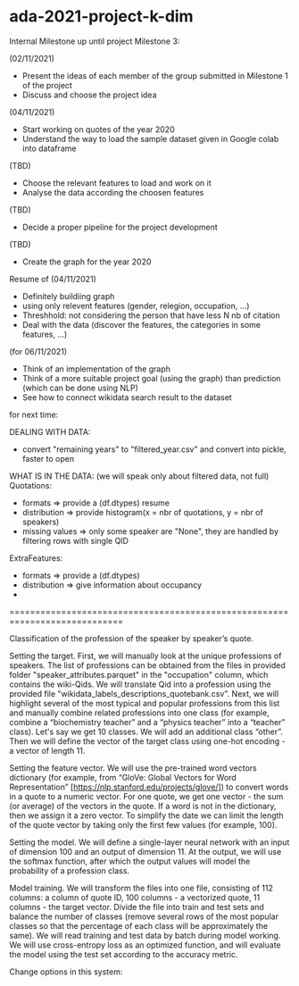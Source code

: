 # ada-2021-project-k-dim

Internal Milestone up until project Milestone 3:

(02/11/2021)
- Present the ideas of each member of the group submitted in Milestone 1 of the project
- Discuss and choose the project idea

(04/11/2021)
- Start working on quotes of the year 2020
- Understand the way to load the sample dataset given in Google colab into dataframe

(TBD)
- Choose the relevant features to load and work on it
- Analyse the data according the choosen features

(TBD)
- Decide a proper pipeline for the project development

(TBD)
- Create the graph for the year 2020


Resume of (04/11/2021)

- Definitely buildiing graph
- using only relevent features (gender, relegion, occupation, ...)
- Threshhold: not considering the person that have less N nb of citation
- Deal with the data (discover the features, the categories in some features, ...)


(for 06/11/2021)
- Think of an implementation of the graph
- Think of a more suitable project goal (using the graph) than prediction (which can be done using NLP)
- See how to connect wikidata search result to the dataset


for next time:

DEALING WITH DATA:
- convert "remaining years" to "filtered_year.csv" and convert into pickle, faster to open

WHAT IS IN THE DATA: (we will speak only about filtered data, not full)
Quotations:
- formats => provide a (df.dtypes) resume
- distribution => provide histogram(x = nbr of quotations, y = nbr of speakers)
- missing values => only some speaker are "None", they are handled by filtering rows with single QID

ExtraFeatures:
- formats => provide a (df.dtypes)
- distribution => give information about occupancy
- 

============================================================================

Classification of the profession of the speaker by speaker’s quote.

Setting the target.
First, we will manually look at the unique professions of speakers. The list of professions can be obtained from the files in provided folder "speaker_attributes.parquet" in the "occupation" column, which contains the wiki-Qids. We will  translate Qid into a profession using the provided file "wikidata_labels_descriptions_quotebank.csv".
Next, we will highlight several of the most typical and popular professions from this list and manually combine related professions into one class (for example, combine a “biochemistry teacher” and a “physics teacher” into a “teacher” class). Let's say we get 10 classes. We will add an additional class “other”. Then we will define the vector of the target class using one-hot encoding - a vector of length 11.

Setting the feature vector.
We will use the pre-trained word vectors dictionary (for example, from “GloVe: Global Vectors for Word Representation” [https://nlp.stanford.edu/projects/glove/]) to convert words in a quote to a numeric vector. For one quote, we get one vector - the sum (or average) of the vectors in the quote. If a word is not in the dictionary, then we assign it a zero vector. To simplify the date we can limit the length of the quote vector by taking only the first few values (for example, 100).

Setting the model.
We will define a single-layer neural network with an input of dimension 100 and an output of dimension 11. At the output, we will use the softmax function, after which the output values will model the probability of a profession class.

Model training.
We will transform the files into one file, consisting of 112 columns: a column of quote ID, 100 columns - a vectorized quote, 11 columns - the target vector. Divide the file into train and test sets and balance the number of classes (remove several rows of the most popular classes so that the percentage of each class will be approximately the same). We will read training and test data by batch during model working. We will use cross-entropy loss as an optimized function, and will evaluate the model using the test set according to the accuracy metric.

Change options in this system:

